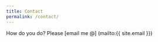 ```yaml
---
title: Contact
permalink: /contact/
---
```


How do you do? Please [email me @] (mailto:{{ site.email }})
